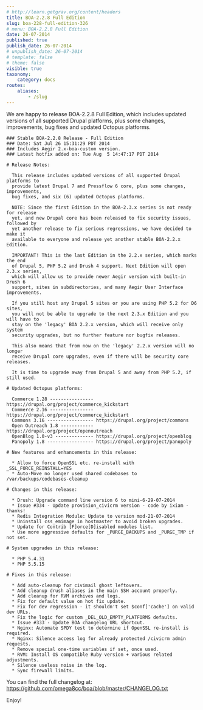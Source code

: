 ```yaml
---
# http://learn.getgrav.org/content/headers
title: BOA-2.2.8 Full Edition
slug: boa-228-full-edition-326
# menu: BOA-2.2.8 Full Edition
date: 26-07-2014
published: true
publish_date: 26-07-2014
# unpublish_date: 26-07-2014
# template: false
# theme: false
visible: true
taxonomy:
    category: docs
routes:
    aliases:
        - /slug
---
```


 We are happy to release BOA-2.2.8 Full Edition, which includes updated versions of all supported Drupal platforms, plus some changes, improvements, bug fixes and updated Octopus platforms.

 
    ### Stable BOA-2.2.8 Release - Full Edition
    ### Date: Sat Jul 26 15:31:29 PDT 2014
    ### Includes Aegir 2.x-boa-custom version.
    ### Latest hotfix added on: Tue Aug  5 14:47:17 PDT 2014
    
    # Release Notes:
    
      This release includes updated versions of all supported Drupal platforms to
      provide latest Drupal 7 and Pressflow 6 core, plus some changes, improvements,
      bug fixes, and six (6) updated Octopus platforms.
    
      NOTE: Since the first Edition in the BOA-2.3.x series is not ready for release
      yet, and new Drupal core has been released to fix security issues, followed by
      yet another release to fix serious regressions, we have decided to make it
      available to everyone and release yet another stable BOA-2.2.x Edition.
    
      IMPORTANT! This is the last Edition in the 2.2.x series, which marks the end
      of Drupal 5, PHP 5.2 and Drush 4 support. Next Edition will open 2.3.x series,
      which will allow us to provide newer Aegir version with built-in Drush 6
      support, sites in subdirectories, and many Aegir User Interface improvements.
    
      If you still host any Drupal 5 sites or you are using PHP 5.2 for D6 sites,
      you will not be able to upgrade to the next 2.3.x Edition and you will have to
      stay on the 'legacy' BOA 2.2.x version, which will receive only system
      security upgrades, but no further feature nor bugfix releases.
    
      This also means that from now on the 'legacy' 2.2.x version will no longer
      receive Drupal core upgrades, even if there will be security core releases.
    
      It is time to upgrade away from Drupal 5 and away from PHP 5.2, if still used.
    
    # Updated Octopus platforms:
    
      Commerce 1.28 ---------------- https://drupal.org/project/commerce_kickstart
      Commerce 2.16 ---------------- https://drupal.org/project/commerce_kickstart
      Commons 3.16 ----------------- https://drupal.org/project/commons
      Open Outreach 1.8 ------------ https://drupal.org/project/openoutreach
      OpenBlog 1.0-v3 -------------- https://drupal.org/project/openblog
      Panopoly 1.8 ----------------- https://drupal.org/project/panopoly
    
    # New features and enhancements in this release:
    
      * Allow to force OpenSSL etc. re-install with _SSL_FORCE_REINSTALL=YES
      * Auto-Move no longer used shared codebases to /var/backups/codebases-cleanup
    
    # Changes in this release:
    
      * Drush: Upgrade command line version 6 to mini-6-29-07-2014
      * Issue #334 - Update provision_civicrm version - code by ixiam - thanks!
      * Redis Integration Module: Update to version mod-21-07-2014
      * Uninstall css_emimage in hostmaster to avoid broken upgrades.
      * Update for Contrib [F]orce[D]isabled modules list.
      * Use more aggressive defaults for _PURGE_BACKUPS and _PURGE_TMP if not set.
    
    # System upgrades in this release:
    
      * PHP 5.4.31
      * PHP 5.5.15
    
    # Fixes in this release:
    
      * Add auto-cleanup for civimail ghost leftovers.
      * Add cleanup drush aliases in the main SSH account properly.
      * Add cleanup for RVM archives and logs.
      * Fix for default value on hot fix update.
      * Fix for dev regression - it shouldn't set $conf['cache'] on valid dev URLs.
      * Fix the logic for custom _DEL_OLD_EMPTY_PLATFORMS defaults.
      * Issue #333 - Update BOA changelog URL shortcut.
      * Nginx: Automate SPDY test to determine if OpenSSL re-install is required.
      * Nginx: Silence access log for already protected /civicrm admin requests.
      * Remove special one-time variables if set, once used.
      * RVM: Install OS compatible Ruby version + various related adjustments.
      * Silence useless noise in the log.
      * Sync firewall limits.


 You can find the full changelog at: https://github.com/omega8cc/boa/blob/master/CHANGELOG.txt

Enjoy!